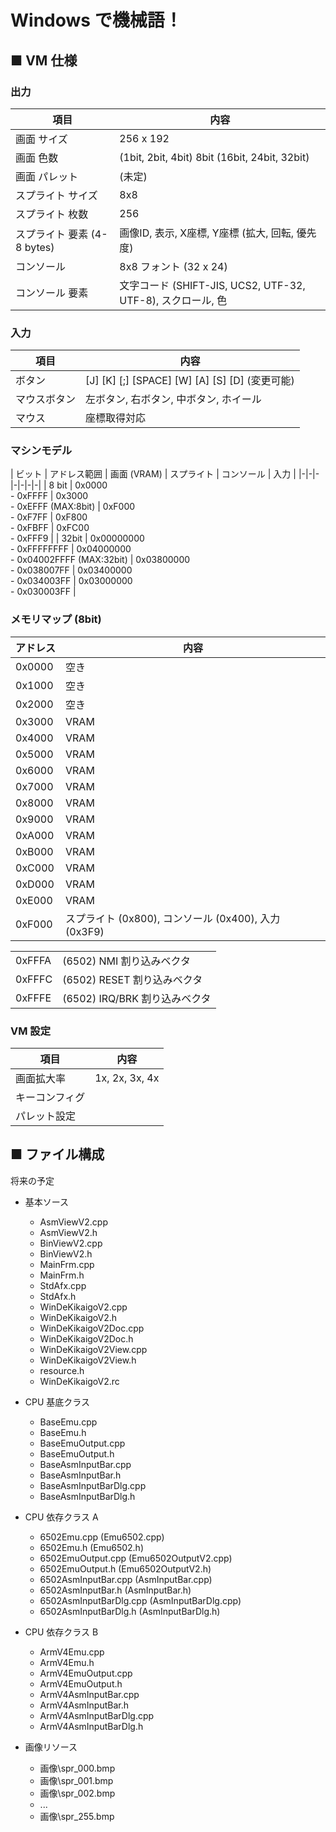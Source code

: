 # Windows で機械語！

## ■ VM 仕様

### 出力

| 項目 | 内容 |
|-|-|
| 画面 サイズ | 256 x 192 |
| 画面 色数| (1bit, 2bit, 4bit) 8bit (16bit, 24bit, 32bit) |
| 画面 パレット | (未定) |
| スプライト サイズ | 8x8 |
| スプライト 枚数 | 256 |
| スプライト 要素 (4-8 bytes) | 画像ID, 表示, X座標, Y座標 (拡大, 回転, 優先度) |
| コンソール | 8x8 フォント (32 x 24) |
| コンソール 要素 | 文字コード (SHIFT-JIS, UCS2, UTF-32, UTF-8), スクロール, 色 |

### 入力

| 項目 | 内容 |
|-|-|
| ボタン | [J] [K] [;] [SPACE] [W] [A] [S] [D] (変更可能) |
| マウスボタン | 左ボタン, 右ボタン, 中ボタン, ホイール |
| マウス | 座標取得対応 |

### マシンモデル

| ビット | アドレス範囲 | 画面 (VRAM) | スプライト | コンソール | 入力 |
|-|-|-|-|-|-|-|
| 8 bit | 0x0000 <br>- 0xFFFF | 0x3000 <br>- 0xEFFF (MAX:8bit) | 0xF000 <br>- 0xF7FF | 0xF800 <br>- 0xFBFF | 0xFC00 <br>- 0xFFF9 |
| 32bit | 0x00000000 <br>- 0xFFFFFFFF | 0x04000000 <br>- 0x04002FFFF (MAX:32bit) | 0x03800000<br>- 0x038007FF | 0x03400000<br>- 0x034003FF | 0x03000000<br>- 0x030003FF |

### メモリマップ (8bit)

| アドレス | 内容 |
|-|-|
| 0x0000 | 空き |
| 0x1000 | 空き |
| 0x2000 | 空き |
| 0x3000 | VRAM |
| 0x4000 | VRAM |
| 0x5000 | VRAM |
| 0x6000 | VRAM |
| 0x7000 | VRAM |
| 0x8000 | VRAM |
| 0x9000 | VRAM |
| 0xA000 | VRAM |
| 0xB000 | VRAM |
| 0xC000 | VRAM |
| 0xD000 | VRAM |
| 0xE000 | VRAM |
| 0xF000 | スプライト (0x800), コンソール (0x400), 入力 (0x3F9) |

|||
|-|-|
| 0xFFFA | (6502) NMI 割り込みベクタ |
| 0xFFFC | (6502) RESET 割り込みベクタ |
| 0xFFFE | (6502) IRQ/BRK 割り込みベクタ |

### VM 設定

| 項目 | 内容 |
|-|-|
| 画面拡大率 | 1x, 2x, 3x, 4x |
| キーコンフィグ | |
| パレット設定 | |

## ■ ファイル構成

将来の予定

+ 基本ソース
  - AsmViewV2.cpp
  - AsmViewV2.h
  - BinViewV2.cpp
  - BinViewV2.h
  - MainFrm.cpp
  - MainFrm.h
  - StdAfx.cpp
  - StdAfx.h
  - WinDeKikaigoV2.cpp
  - WinDeKikaigoV2.h
  - WinDeKikaigoV2Doc.cpp
  - WinDeKikaigoV2Doc.h
  - WinDeKikaigoV2View.cpp
  - WinDeKikaigoV2View.h
  - resource.h
  - WinDeKikaigoV2.rc

+ CPU 基底クラス
  - BaseEmu.cpp
  - BaseEmu.h
  - BaseEmuOutput.cpp
  - BaseEmuOutput.h
  - BaseAsmInputBar.cpp
  - BaseAsmInputBar.h
  - BaseAsmInputBarDlg.cpp
  - BaseAsmInputBarDlg.h

+ CPU 依存クラス A
  - 6502Emu.cpp (Emu6502.cpp)
  - 6502Emu.h (Emu6502.h)
  - 6502EmuOutput.cpp (Emu6502OutputV2.cpp)
  - 6502EmuOutput.h (Emu6502OutputV2.h)
  - 6502AsmInputBar.cpp (AsmInputBar.cpp)
  - 6502AsmInputBar.h (AsmInputBar.h)
  - 6502AsmInputBarDlg.cpp (AsmInputBarDlg.cpp)
  - 6502AsmInputBarDlg.h (AsmInputBarDlg.h)

+ CPU 依存クラス B	
  - ArmV4Emu.cpp
  - ArmV4Emu.h
  - ArmV4EmuOutput.cpp
  - ArmV4EmuOutput.h
  - ArmV4AsmInputBar.cpp
  - ArmV4AsmInputBar.h
  - ArmV4AsmInputBarDlg.cpp
  - ArmV4AsmInputBarDlg.h

+ 画像リソース
  - 画像\spr_000.bmp
  - 画像\spr_001.bmp
  - 画像\spr_002.bmp
  - ...
  - 画像\spr_255.bmp
  